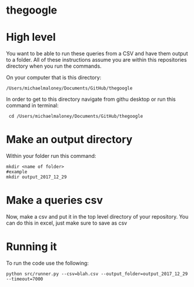 # thegoogle

# High level
  
  You want to be able to run these queries from a CSV and have them output to a folder.  All of these instructions assume you are
  within this repositories directory when you run the commands.  

  On your computer that is this directory:
  
    /Users/michaelmaloney/Documents/GitHub/thegoogle
  
  In order to get to this directory navigate from githu desktop or run this command in terminal:
    
     cd /Users/michaelmaloney/Documents/GitHub/thegoogle

  
# Make an output directory
   
  Within your folder run this command:
  
    mkdir <name of folder>
    #example
    mkdir output_2017_12_29

# Make a queries csv
  
  Now, make a csv and put it in the top level directory of your repository.  You can do this in excel, just make sure to save as csv
  

# Running it 
	
  To run the code use the following:

    python src/runner.py --csv=blah.csv --output_folder=output_2017_12_29 --timeout=7000
